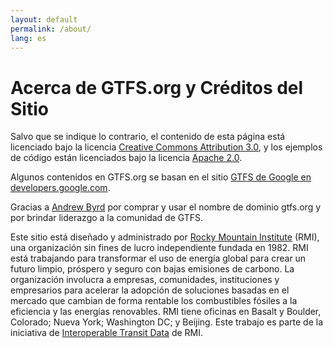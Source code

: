 ```yaml
---
layout: default
permalink: /about/
lang: es
---
```


# Acerca de GTFS.org y Créditos del Sitio

Salvo que se indique lo contrario, el contenido de esta página está licenciado bajo la licencia <a href="http://creativecommons.org/licenses/by/3.0/">Creative Commons Attribution 3.0</a>, y los ejemplos de código están licenciados bajo la licencia <a href="http://www.apache.org/licenses/LICENSE-2.0">Apache 2.0</a>.

Algunos contenidos en GTFS.org se basan en el sitio <a href="https://developers.google.com/transit/gtfs/">GTFS de Google en developers.google.com</a>.

Gracias a <a href="https://www.linkedin.com/in/byrdandrew">Andrew Byrd</a> por comprar y usar el nombre de dominio gtfs.org y por brindar liderazgo a la comunidad de GTFS.

Este sitio está diseñado y administrado por <a href="http://rmi.org">Rocky Mountain Institute</a> (RMI), una organización sin fines de lucro independiente fundada en 1982. RMI está trabajando para transformar el uso de energía global para crear un futuro limpio, próspero y seguro con bajas emisiones de carbono. La organización involucra a empresas, comunidades, instituciones y empresarios para acelerar la adopción de soluciones basadas en el mercado que cambian de forma rentable los combustibles fósiles a la eficiencia y las energías renovables. RMI tiene oficinas en Basalt y Boulder, Colorado; Nueva York; Washington DC; y Beijing. Este trabajo es parte de la iniciativa de <a href="https://itdconsortium.org/">Interoperable Transit Data</a> de RMI.